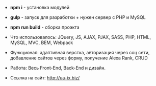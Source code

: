 * **npm i** - установка модулей
* **gulp** - запуск для разработки + нужен сервер с PHP и MySQL
* **npm run build** - сборка проэкта

* Что использовалось: JQuery, JS, AJAX, PJAX, SASS, PHP, HTML, MySQL, MVC, BEM, Webpack
* Функционал: адаптивная верстка, авторизация через соц сети, добавление сайтов через форму, получение Alexa Rank, CRUD
* Работа: Весь Front-End, Back-End и дизайн.
* Ссылка на сайт: http://ua-ix.biz/